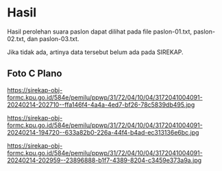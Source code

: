 # Hasil

Hasil perolehan suara paslon dapat dilihat pada file paslon-01.txt, paslon-02.txt, dan paslon-03.txt.

Jika tidak ada, artinya data tersebut belum ada pada SIREKAP.

## Foto C Plano

https://sirekap-obj-formc.kpu.go.id/584e/pemilu/ppwp/31/72/04/10/04/3172041004091-20240214-202710--ffa146f4-4a4a-4ed7-bf26-78c5839db495.jpg

https://sirekap-obj-formc.kpu.go.id/584e/pemilu/ppwp/31/72/04/10/04/3172041004091-20240214-194720--633a82b0-226a-44f4-b4ad-ec313136e6bc.jpg

https://sirekap-obj-formc.kpu.go.id/584e/pemilu/ppwp/31/72/04/10/04/3172041004091-20240214-202959--23896888-b1f7-4389-8204-c3459e373a9a.jpg
